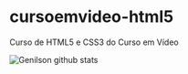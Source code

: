 # cursoemvideo-html5
 Curso de HTML5 e CSS3 do Curso em Vídeo


![Genilson github stats](https://github-readme-stats.vercel.app/api?username=GenilsonCavalcante&show_icons=true&theme=radical)
